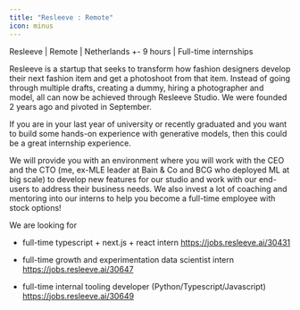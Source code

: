 ```yaml
---
title: "Resleeve : Remote"
icon: minus
---
```

Resleeve | Remote | Netherlands +- 9 hours | Full-time internships

Resleeve is a startup that seeks to transform how fashion designers develop their next fashion item and get a photoshoot from that item. Instead of going through multiple drafts, creating a dummy, hiring a photographer and model, all can now be achieved through Resleeve Studio. We were founded 2 years ago and pivoted in September.

If you are in your last year of university or recently graduated and you want to build some hands-on experience with generative models, then this could be a great internship experience.

We will provide you with an environment where you will work with the CEO and the CTO (me, ex-MLE leader at Bain &amp; Co and BCG who deployed ML at big scale) to develop new features for our studio and work with our end-users to address their business needs. We also invest a lot of coaching and mentoring into our interns to help you become a full-time employee with stock options!

We are looking for

- full-time typescript + next.js + react intern <a href="https:&#x2F;&#x2F;jobs.resleeve.ai&#x2F;30431" rel="nofollow">https:&#x2F;&#x2F;jobs.resleeve.ai&#x2F;30431</a>

- full-time growth and experimentation data scientist intern <a href="https:&#x2F;&#x2F;jobs.resleeve.ai&#x2F;30647" rel="nofollow">https:&#x2F;&#x2F;jobs.resleeve.ai&#x2F;30647</a>

- full-time internal tooling developer (Python&#x2F;Typescript&#x2F;Javascript) <a href="https:&#x2F;&#x2F;jobs.resleeve.ai&#x2F;30649" rel="nofollow">https:&#x2F;&#x2F;jobs.resleeve.ai&#x2F;30649</a>
